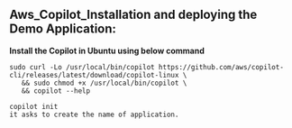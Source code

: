 ## Aws_Copilot_Installation and deploying the Demo Application:

**Install the Copilot in Ubuntu using below command**
```
sudo curl -Lo /usr/local/bin/copilot https://github.com/aws/copilot-cli/releases/latest/download/copilot-linux \
   && sudo chmod +x /usr/local/bin/copilot \
   && copilot --help
```
```
copilot init
it asks to create the name of application.
```
